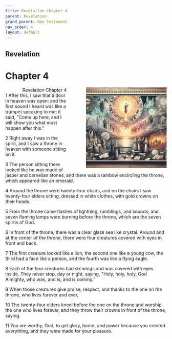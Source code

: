 ```yaml
---
title: Revelation Chapter 4
parent: Revelation
grand_parent: New Testament
nav_order: 4
layout: default
---
```


## Revelation

# Chapter 4

<div style="clear: both; text-align: right;">
    <div style="max-width: 50%; height: auto; float: right; margin: 0 0 10px 10px; padding-left: 10%;">
        <img src="/assets/Image/Revelation/500/4.jpg" alt="Revelation Chapter 4" class="chapter-image">
    </div>
    <figcaption style="font-size: 14px; text-align: right;">Revelation Chapter 4</figcaption>
</div>
1 After this, I saw that a door in heaven was open: and the first sound I heard was like a trumpet speaking to me; it said, "Come up here, and I will show you what must happen after this."

2 Right away I was in the spirit, and I saw a throne in heaven with someone sitting on it.

3 The person sitting there looked like he was made of jasper and carnelian stones, and there was a rainbow encircling the throne, which appeared like an emerald.

4 Around the throne were twenty-four chairs, and on the chairs I saw twenty-four elders sitting, dressed in white clothes, with gold crowns on their heads.

5 From the throne came flashes of lightning, rumblings, and sounds; and seven flaming lamps were burning before the throne, which are the seven spirits of God.

6 In front of the throne, there was a clear glass sea like crystal. Around and at the center of the throne, there were four creatures covered with eyes in front and back.

7 The first creature looked like a lion, the second one like a young cow, the third had a face like a person, and the fourth was like a flying eagle.

8 Each of the four creatures had six wings and was covered with eyes inside. They never stop, day or night, saying, "Holy, holy, holy, God Almighty, who was, and is, and is coming."

9 When those creatures give praise, respect, and thanks to the one on the throne, who lives forever and ever,

10 The twenty-four elders kneel before the one on the throne and worship the one who lives forever, and they throw their crowns in front of the throne, saying.

11 You are worthy, God, to get glory, honor, and power because you created everything, and they were made for your pleasure.



